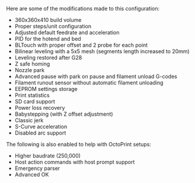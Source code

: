 Here are some of the modifications made to this configuration:

* 360x360x410 build volume
* Proper steps/unit configuration
* Adjusted default feedrate and acceleration
* PID for the hotend and bed
* BLTouch with proper offset and 2 probe for each point
* Bilinear leveling with a 5x5 mesh (segments length increased to 20mm)
* Leveling restored after G28
* Z safe homing
* Nozzle park
* Advanced pause with park on pause and filament unload G-codes
* Filament runout sensor without automatic filament unloading
* EEPROM settings storage
* Print statistics
* SD card support
* Power loss recovery
* Babystepping (with Z offset adjustment)
* Classic jerk
* S-Curve acceleration
* Disabled arc support

The following is also enabled to help with OctoPrint setups:

* Higher baudrate (250,000)
* Host action commands with host prompt support
* Emergency parser
* Advanced OK

